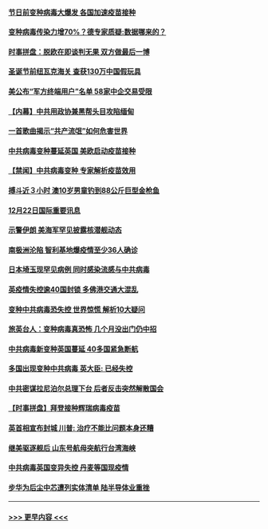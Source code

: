 #### [节日前变种病毒大爆发 各国加速疫苗接种](../pages/prog202/a103016078.md?t=12230851) 
#### [变种病毒传染力增70%？德专家质疑:数据哪来的？](../pages/prog202/a103015990.md?t=12230851) 
#### [时事拼盘：脱欧在即谈判无果 双方做最后一博](../pages/prog202/a103016026.md?t=12230851) 
#### [圣诞节前纽瓦克海关 查获130万中国假玩具](../pages/prog202/a103015977.md?t=12230851) 
#### [美公布“军方终端用户”名单 58家中企交易受限](../pages/prog202/a103015805.md?t=12230851) 
#### [【内幕】中共用政协兼黑帮头目攻陷缅甸](../pages/prog202/a103015868.md?t=12230851) 
#### [一首歌曲揭示“共产流氓”如何危害世界](../pages/prog202/a103015846.md?t=12230851) 
#### [中共病毒变种蔓延英国 美欧启动疫苗接种](../pages/prog202/a103015830.md?t=12230851) 
#### [【禁闻】中共病毒变种 专家解析疫苗效用](../pages/prog202/a103015823.md?t=12230851) 
#### [搏斗近３小时 澳10岁男童钓到88公斤巨型金枪鱼](../pages/prog202/a103015735.md?t=12230851) 
#### [12月22日国际重要讯息](../pages/prog202/a103015662.md?t=12230851) 
#### [示警伊朗 美海军罕见披露核潜舰动态](../pages/prog202/a103015568.md?t=12230851) 
#### [南极洲沦陷 智利基地爆疫情至少36人确诊](../pages/prog202/a103015559.md?t=12230851) 
#### [日本埼玉现罕见病例 同时感染流感与中共病毒](../pages/prog202/a103015555.md?t=12230851) 
#### [英疫情失控逾40国封锁 多佛港交通大混乱](../pages/prog202/a103015416.md?t=12230851) 
#### [变种中共病毒恐失控 世界惊慌 解析10大疑问](../pages/prog202/a103015397.md?t=12230851) 
#### [旅英台人：变种病毒真恐怖 几个月没出门仍中招](../pages/prog202/a103015267.md?t=12230851) 
#### [中共病毒新变种英国蔓延 40多国紧急断航](../pages/prog202/a103015292.md?t=12230851) 
#### [多国出现变种中共病毒 英大臣: 已经失控](../pages/prog202/a103015227.md?t=12230851) 
#### [中共密谋拉尼泊尔总理下台 后者反击突然解散国会](../pages/prog202/a103015208.md?t=12230851) 
#### [【时事拼盘】拜登接种辉瑞病毒疫苗](../pages/prog202/a103015238.md?t=12230851) 
#### [英首相宣布封城 川普: 治疗不能比问题本身还糟](../pages/prog202/a103015126.md?t=12230851) 
#### [继美驱逐舰后 山东号航母突航行台湾海峡](../pages/prog202/a103015099.md?t=12230851) 
#### [中共病毒英国变异失控 丹麦等国现疫情](../pages/prog202/a103015060.md?t=12230851) 
#### [步华为后尘中芯遭列实体清单 陆半导体业重挫](../pages/prog202/a103015054.md?t=12230851) 

----
#### [ >>> 更早内容 <<< ](../indexes/prog202-earlier.md)
